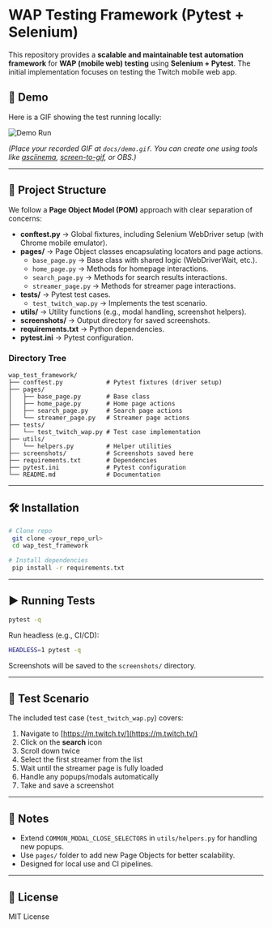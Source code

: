 # WAP Testing Framework (Pytest + Selenium)

This repository provides a **scalable and maintainable test automation framework** for **WAP (mobile web) testing** using **Selenium + Pytest**. The initial implementation focuses on testing the Twitch mobile web app.

## 🎥 Demo
Here is a GIF showing the test running locally:

![Demo Run](docs/demo.gif)

*(Place your recorded GIF at `docs/demo.gif`. You can create one using tools like [asciinema](https://asciinema.org/), [screen-to-gif](https://www.screentogif.com/), or OBS.)*

---

## 📂 Project Structure
We follow a **Page Object Model (POM)** approach with clear separation of concerns:

- **conftest.py** → Global fixtures, including Selenium WebDriver setup (with Chrome mobile emulator).
- **pages/** → Page Object classes encapsulating locators and page actions.
  - `base_page.py` → Base class with shared logic (WebDriverWait, etc.).
  - `home_page.py` → Methods for homepage interactions.
  - `search_page.py` → Methods for search results interactions.
  - `streamer_page.py` → Methods for streamer page interactions.
- **tests/** → Pytest test cases.
  - `test_twitch_wap.py` → Implements the test scenario.
- **utils/** → Utility functions (e.g., modal handling, screenshot helpers).
- **screenshots/** → Output directory for saved screenshots.
- **requirements.txt** → Python dependencies.
- **pytest.ini** → Pytest configuration.

### Directory Tree
```
wap_test_framework/
├── conftest.py            # Pytest fixtures (driver setup)
├── pages/
│   ├── base_page.py       # Base class
│   ├── home_page.py       # Home page actions
│   ├── search_page.py     # Search page actions
│   └── streamer_page.py   # Streamer page actions
├── tests/
│   └── test_twitch_wap.py # Test case implementation
├── utils/
│   └── helpers.py         # Helper utilities
├── screenshots/           # Screenshots saved here
├── requirements.txt       # Dependencies
├── pytest.ini             # Pytest configuration
└── README.md              # Documentation
```

---

## 🛠️ Installation
```bash
# Clone repo
 git clone <your_repo_url>
 cd wap_test_framework

# Install dependencies
 pip install -r requirements.txt
```

---

## ▶️ Running Tests
```bash
pytest -q
```

Run headless (e.g., CI/CD):
```bash
HEADLESS=1 pytest -q
```

Screenshots will be saved to the `screenshots/` directory.

---

## 🚀 Test Scenario
The included test case (`test_twitch_wap.py`) covers:
1. Navigate to [https://m.twitch.tv/](https://m.twitch.tv/)
2. Click on the **search** icon
3. Scroll down twice
4. Select the first streamer from the list
5. Wait until the streamer page is fully loaded
6. Handle any popups/modals automatically
7. Take and save a screenshot

---

## 📌 Notes
- Extend `COMMON_MODAL_CLOSE_SELECTORS` in `utils/helpers.py` for handling new popups.
- Use `pages/` folder to add new Page Objects for better scalability.
- Designed for local use and CI pipelines.

---

## 📄 License
MIT License

